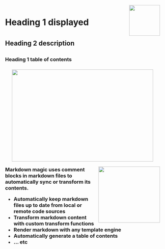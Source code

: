 <img align="right" width="100" height="100" src="http://www.fillmurray.com/100/100">
<h1> Heading 1 displayed<h1>
  
  <h2> Heading 2 description<h2>
  
  
  <h3> Heading 1 table of contents<h3>
  
  
  <p align="center">
  <img width="460" height="300" src="http://www.fillmurray.com/460/300">
</p>



<img align="right" width="200" height="183" src="https://cloud.githubusercontent.com/assets/532272/21507867/3376e9fe-cc4a-11e6-9350-7ec4f680da36.gif">Markdown magic uses comment blocks in markdown files to automatically sync or transform its contents.

- Automatically keep markdown files up to date from local or remote code sources
- Transform markdown content with custom transform functions
- Render markdown with any template engine
- Automatically generate a table of contents
- ... etc

